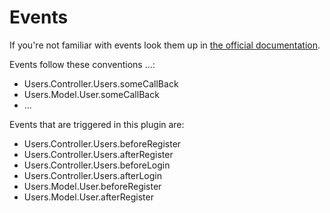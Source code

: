 Events
======

If you're not familiar with events look them up in [the official documentation](http://book.cakephp.org/2.0/en/core-libraries/events.html).

Events follow these conventions <Plugin>.<MVC>.<Name>.<EventName>:

* Users.Controller.Users.someCallBack
* Users.Model.User.someCallBack
* ...

Events that are triggered in this plugin are:

 * Users.Controller.Users.beforeRegister
 * Users.Controller.Users.afterRegister
 * Users.Controller.Users.beforeLogin
 * Users.Controller.Users.afterLogin
 * Users.Model.User.beforeRegister
 * Users.Model.User.afterRegister